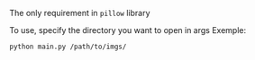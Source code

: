 The only requirement in ```pillow``` library

To use, specify the directory you want to open in args
Exemple:
```
python main.py /path/to/imgs/
```
